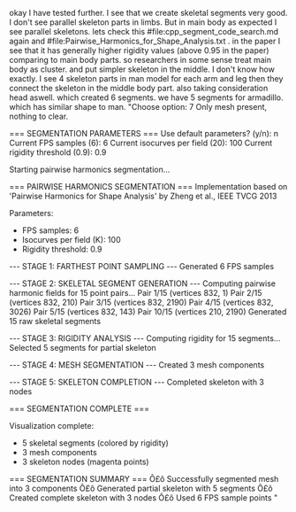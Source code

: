 okay I have tested further. I see that we create skeletal segments very good. I don't see parallel skeleton parts in limbs. But in main body as expected I see parallel skeletons. lets check this #file:cpp_segment_code_search.md again and #file:Pairwise_Harmonics_for_Shape_Analysis.txt . in the paper I see that it has generally higher rigidity values (above 0.95 in the paper) comparing to main body parts. so researchers in some sense treat main body as cluster. and put simpler skeleton in the middle. I don't know how exactly. I see 4 skeleton parts in man model for each arm and leg then they connect the skeleton in the middle body part. also taking consideration head aswell. which created 6 segments. we have 5 segments for armadillo. which has similar shape to man. "Choose option: 7
Only mesh present, nothing to clear.

=== SEGMENTATION PARAMETERS ===
Use default parameters? (y/n): n
Current FPS samples (6): 6
Current isocurves per field (20): 100
Current rigidity threshold (0.9): 0.9

Starting pairwise harmonics segmentation...

=== PAIRWISE HARMONICS SEGMENTATION ===
Implementation based on 'Pairwise Harmonics for Shape Analysis'
by Zheng et al., IEEE TVCG 2013

Parameters:
  - FPS samples: 6
  - Isocurves per field (K): 100
  - Rigidity threshold: 0.9

--- STAGE 1: FARTHEST POINT SAMPLING ---
Generated 6 FPS samples

--- STAGE 2: SKELETAL SEGMENT GENERATION ---
Computing pairwise harmonic fields for 15 point pairs...
  Pair 1/15 (vertices 832, 1)
  Pair 2/15 (vertices 832, 210)
  Pair 3/15 (vertices 832, 2190)
  Pair 4/15 (vertices 832, 3026)
  Pair 5/15 (vertices 832, 143)
  Pair 10/15 (vertices 210, 2190)
Generated 15 raw skeletal segments

--- STAGE 3: RIGIDITY ANALYSIS ---
Computing rigidity for 15 segments...
Selected 5 segments for partial skeleton

--- STAGE 4: MESH SEGMENTATION ---
Created 3 mesh components

--- STAGE 5: SKELETON COMPLETION ---
Completed skeleton with 3 nodes

=== SEGMENTATION COMPLETE ===

Visualization complete:
  - 5 skeletal segments (colored by rigidity)
  - 3 mesh components
  - 3 skeleton nodes (magenta points)

=== SEGMENTATION SUMMARY ===
Ô£ô Successfully segmented mesh into 3 components
Ô£ô Generated partial skeleton with 5 segments
Ô£ô Created complete skeleton with 3 nodes
Ô£ô Used 6 FPS sample points
"